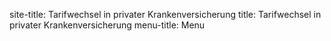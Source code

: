 
site-title: Tarifwechsel in privater Krankenversicherung
title: Tarifwechsel in privater Krankenversicherung
menu-title: Menu


